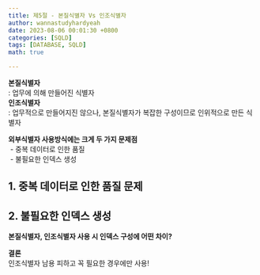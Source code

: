 ```yaml
---
title: 제5절 - 본질식별자 Vs 인조식별자
author: wannastudyhardyeah
date: 2023-08-06 00:01:30 +0800
categories: [SQLD]
tags: [DATABASE, SQLD]
math: true

---
```

<b>본질식별자</b><br>
\: 업무에 의해 만들어진 식별자<br>
<b>인조식별자</b><br>
\: 업무적으로 만들어지진 않으나, 본질식별자가 복잡한 구성이므로 인위적으로 만든 식별자<br>


<b>외부식별자 사용방식에는 크게 두 가지 문제점</b><br>
&nbsp;\- 중복 데이터로 인한 품질<br>
&nbsp;\- 불필요한 인덱스 생성<br>

<h2>1. 중복 데이터로 인한 품질 문제</h2>


<h2>2. 불필요한 인덱스 생성</h2>
<b>본질식별자, 인조식별자 사용 시 인덱스 구성에 어떤 차이?</b><br>


<b>결론</b><br>
인조식별자 남용 피하고 꼭 필요한 경우에만 사용!<br>